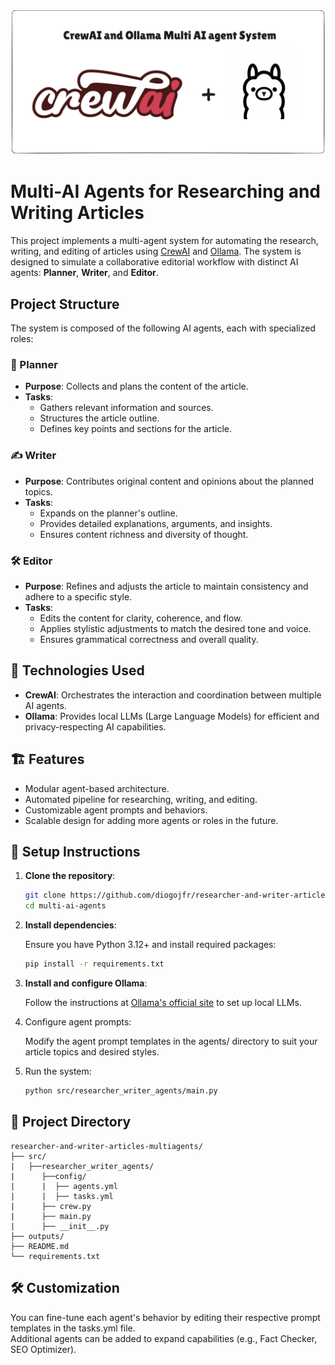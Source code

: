 ![alt text](image.png)

# Multi-AI Agents for Researching and Writing Articles

This project implements a multi-agent system for automating the research, writing, and editing of articles using [CrewAI](https://github.com/joaomdmoura/crewAI) and [Ollama](https://ollama.com/). The system is designed to simulate a collaborative editorial workflow with distinct AI agents: **Planner**, **Writer**, and **Editor**.

## Project Structure

The system is composed of the following AI agents, each with specialized roles:

### 📝 Planner
- **Purpose**: Collects and plans the content of the article.
- **Tasks**:
  - Gathers relevant information and sources.
  - Structures the article outline.
  - Defines key points and sections for the article.

### ✍️ Writer
- **Purpose**: Contributes original content and opinions about the planned topics.
- **Tasks**:
  - Expands on the planner's outline.
  - Provides detailed explanations, arguments, and insights.
  - Ensures content richness and diversity of thought.

### 🛠️ Editor
- **Purpose**: Refines and adjusts the article to maintain consistency and adhere to a specific style.
- **Tasks**:
  - Edits the content for clarity, coherence, and flow.
  - Applies stylistic adjustments to match the desired tone and voice.
  - Ensures grammatical correctness and overall quality.

## 🚀 Technologies Used

- **CrewAI**: Orchestrates the interaction and coordination between multiple AI agents.
- **Ollama**: Provides local LLMs (Large Language Models) for efficient and privacy-respecting AI capabilities.

## 🏗️ Features

- Modular agent-based architecture.
- Automated pipeline for researching, writing, and editing.
- Customizable agent prompts and behaviors.
- Scalable design for adding more agents or roles in the future.

## 🔧 Setup Instructions

1. **Clone the repository**:
   ```bash
   git clone https://github.com/diogojfr/researcher-and-writer-articles-multiagents.git
   cd multi-ai-agents

2. **Install dependencies**:

    Ensure you have Python 3.12+ and install required packages:
    ```bash
    pip install -r requirements.txt

3. **Install and configure Ollama**:

    Follow the instructions at [Ollama's official site](https://ollama.com/) to set up local LLMs.

4. Configure agent prompts:

    Modify the agent prompt templates in the agents/ directory to suit your article topics and desired styles.

5. Run the system:
    ```bash
    python src/researcher_writer_agents/main.py


## 📁 Project Directory

    researcher-and-writer-articles-multiagents/
    ├── src/
    |   ├──researcher_writer_agents/
    |      ├──config/
    |      |  ├── agents.yml
    |      |  ├── tasks.yml
    |      ├── crew.py
    |      ├── main.py
    |      ├── __init__.py
    ├── outputs/
    ├── README.md
    └── requirements.txt

## 🛠️ Customization

You can fine-tune each agent's behavior by editing their respective prompt templates in the tasks.yml file.
<br> 
Additional agents can be added to expand capabilities (e.g., Fact Checker, SEO Optimizer).
